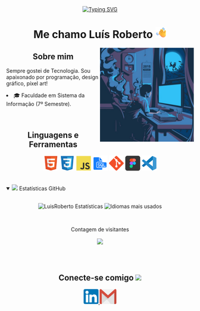 <div align="center">
<a href="https://git.io/typing-svg"><img src="https://readme-typing-svg.demolab.com?font=Roboto+Mono&weight=700&size=28&pause=1000&color=00C3F7&center=true&vCenter=true&width=435&lines=Ol%C3%A1%2C+Sejam+Bem+vindos(as)!" alt="Typing SVG" /></a>
</div>
 <h1 align="center">Me chamo Luís Roberto <img src="assets/emoji-hi.png" width="30px"></h1>
<img align="right" width="50%" src="assets/thumb.jfif">
 
 <h2 align="center">Sobre mim</h2>
  <p>Sempre gostei de Tecnologia. Sou apaixonado por programação, design gráfico, píxel art!</p>
  
  <li> 🎓 Faculdade em Sistema da Informação (7º Semestre).</li>

  <br>
  <br>

  ## <h2 align="center">Linguagens e Ferramentas</h2>
  <div align="center">
  <code><img width="40" src="assets/HTML.svg"></code> 
  <code><img width="40" src="assets/CSS.svg"></code>
  <code><img width="40" src="assets/JS.svg"></code>
  <code><img width="40" src="assets/sql-logo.png"></code>
  <code><img width="40" src="assets/git.svg"></code>
  <code><img width="40" src="assets/figma-logo.png"></code>
  <code><img width="40" src="assets/vsCode.svg"></code>
  </div>
  
  <br>
  <br>

<details open="">
<summary>
  <img src="https://media.giphy.com/media/cj87CxfRtrUifF3Ryk/giphy.gif" height="25">
  <span>Estatísticas GitHub</span>
</summary>
<br>


<p align="center">
    <img width="400em" src="https://github-readme-stats.vercel.app/api?username=LuisRobertoAntunes&show_icons=true&theme=gotham&include_all_commits=true&count_private=true" alt="LuisRoberto Estatísticas" />
    <img width="335em" src="https://github-readme-stats.vercel.app/api/top-langs/?username=LuisRobertoAntunes&layout=compact&langs_count=7&theme=gotham" alt="Idiomas mais usados" />
</p>

<div align="center">
  <br><p align="centre">Contagem de visitantes</p>  
  <p align="center"><img align="center" src="https://profile-counter.glitch.me/{LuisRobertoAntunes}/count.svg"/></p> 
  <br>
</div>

</details>
<br>

<h2 align="center">
  Conecte-se comigo
  <a target="_blank">
    <img src="assets/emoji-aperto-de-mão.png" height="25px">
  </a>
</h2>

<div align="center"> 
  <a href="https://www.linkedin.com/in/lu%C3%ADs-roberto-antunes/" target="_blank">
    <code><img src="assets/linkedIn.png" width="40px"></code>
  </a>
  <a href = "mailto: luisrobertoantunes@gmail.com" target="_blank">
    <code><img src="assets/gmail.png" width="45px" height="40"></code>
  </a>
</div>
